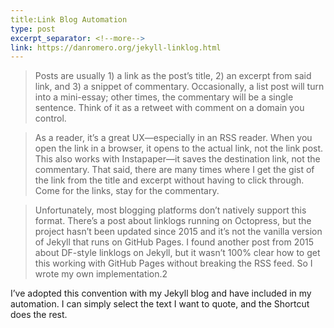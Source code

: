 ```yaml
---
title:Link Blog Automation
type: post
excerpt_separator: <!--more-->
link: https://danromero.org/jekyll-linklog.html
---
```

> Posts are usually 1) a link as the post’s title, 2) an excerpt from said link, and 3) a snippet of commentary. Occasionally, a list post will turn into a mini-essay; other times, the commentary will be a single sentence. Think of it as a retweet with comment on a domain you control.

> As a reader, it’s a great UX—especially in an RSS reader. When you open the link in a browser, it opens to the actual link, not the link post. This also works with Instapaper—it saves the destination link, not the commentary. That said, there are many times where I get the gist of the link from the title and excerpt without having to click through. Come for the links, stay for the commentary.

> Unfortunately, most blogging platforms don’t natively support this format. There’s a post about linklogs running on Octopress, but the project hasn’t been updated since 2015 and it’s not the vanilla version of Jekyll that runs on GitHub Pages. I found another post from 2015 about DF-style linklogs on Jekyll, but it wasn’t 100% clear how to get this working with GitHub Pages without breaking the RSS feed. So I wrote my own implementation.2

I’ve adopted this convention with my Jekyll blog and have included in my automation. I can simply select the text I want to quote, and the Shortcut does the rest.